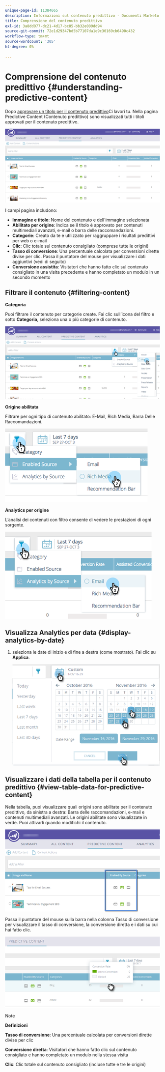 ```yaml
---
unique-page-id: 11384665
description: Informazioni sul contenuto predittivo - Documenti Marketo - Documentazione del prodotto
title: Comprensione del contenuto predittivo
exl-id: 3a8dd077-dc21-4d17-bc85-bb32e009dd94
source-git-commit: 72e1d29347bd5b77107da1e9c30169cb6490c432
workflow-type: tm+mt
source-wordcount: '305'
ht-degree: 0%

---
```


# Comprensione del contenuto predittivo {#understanding-predictive-content}

Dopo [approvare un titolo per il contenuto predittivo](/help/marketo/product-docs/predictive-content/working-with-all-content/approve-a-title-for-predictive-content.md)Ci lavori tu. Nella pagina Predictive Content (Contenuto predittivo) sono visualizzati tutti i titoli approvati per il contenuto predittivo.

![](assets/image2017-10-3-9-3a21-3a38.png)

I campi pagina includono:

* **Immagine e titolo**: Nome del contenuto e dell&#39;immagine selezionata
* **Abilitato per origine**: Indica se il titolo è approvato per contenuti multimediali avanzati, e-mail o barra delle raccomandazioni.
* **Categorie**: Creato da te e utilizzato per raggruppare i risultati predittivi per web o e-mail
* **Clic**: Clic totale sul contenuto consigliato (comprese tutte le origini)
* **Tasso di conversione**: Una percentuale calcolata per conversioni dirette divise per clic. Passa il puntatore del mouse per visualizzare i dati aggiuntivi (vedi di seguito)
* **Conversione assistita**: Visitatori che hanno fatto clic sul contenuto consigliato in una visita precedente e hanno completato un modulo in un secondo momento

## Filtrare il contenuto {#filtering-content}

**Categoria**

Puoi filtrare il contenuto per categorie create. Fai clic sull’icona del filtro e sotto **Categoria**, seleziona una o più categorie di contenuto.

![](assets/image2017-10-3-9-3a24-3a38.png)

**Origine abilitata**

Filtrare per ogni tipo di contenuto abilitato: E-Mail, Rich Media, Barra Delle Raccomandazioni.

![](assets/image2017-10-3-9-3a25-3a9.png)

**Analytics per origine**

L’analisi dei contenuti con filtro consente di vedere le prestazioni di ogni sorgente.

![](assets/image2017-10-3-9-3a25-3a34.png)

## Visualizza Analytics per data {#display-analytics-by-date}

1. seleziona le date di inizio e di fine a destra (come mostrato). Fai clic su **Applica**.

   ![](assets/predictive-content-filter-by-date-hands.png)

## Visualizzare i dati della tabella per il contenuto predittivo {#view-table-data-for-predictive-content}

Nella tabella, puoi visualizzare quali origini sono abilitate per il contenuto predittivo, da sinistra a destra: Barra delle raccomandazioni, e-mail e contenuti multimediali avanzati. Le origini abilitate sono visualizzate in verde. Puoi attivarli quando modifichi il contenuto.

![](assets/image2017-10-3-9-3a26-3a25.png)

Passa il puntatore del mouse sulla barra nella colonna Tasso di conversione per visualizzare il tasso di conversione, la conversione diretta e i dati su cui hai fatto clic.

![](assets/predictive-content-conversion-rate-popup-hand.png)

>[!NOTE]
>
>**Definizioni**
>
>**Tasso di conversione**: Una percentuale calcolata per conversioni dirette divise per clic
>
>**Conversione diretta**: Visitatori che hanno fatto clic sul contenuto consigliato e hanno completato un modulo nella stessa visita
>
>**Clic**: Clic totale sul contenuto consigliato (incluse tutte e tre le origini)
